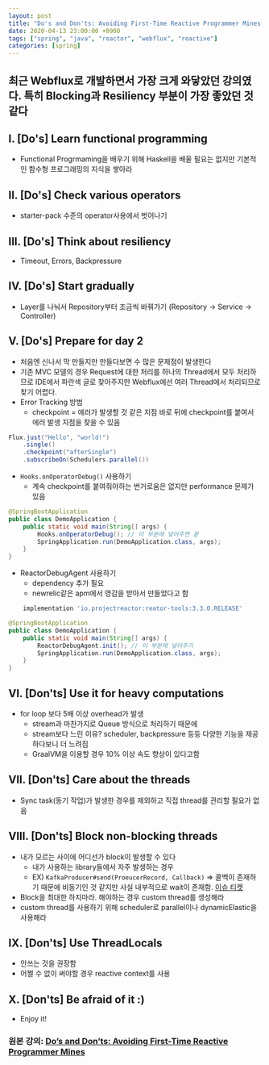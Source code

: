 ```yaml
---
layout: post
title: "Do's and Don'ts: Avoiding First-Time Reactive Programmer Mines 강의 노트"
date: 2020-04-13 23:00:00 +0900
tags: ["spring", "java", "reactor", "webflux", "reactive"]
categories: [spring]
---
```



## 최근 Webflux로 개발하면서 가장 크게 와닿았던 강의였다. 특히 Blocking과 Resiliency 부분이 가장 좋았던 것 같다

## I. [Do's] Learn functional programming

- Functional Progrmaming을 배우기 위해 Haskell을 배울 필요는 없지만 기본적인 함수형 프로그래밍의 지식을 쌓아라

## II. [Do's] Check various operators

- starter-pack 수준의 operator사용에서 벗어나기

## III. [Do's] Think about resiliency

- Timeout, Errors, Backpressure

## IV. [Do's] Start gradually

- Layer를 나눠서 Repository부터 조금씩 바꿔가기 (Repository -> Service -> Controller)

## V. [Do's] Prepare for day 2

- 처음엔 신나서 막 만들지만 만들다보면 수 많은 문제점이 발생한다
- 기존 MVC 모델의 경우 Request에 대한 처리를 하나의 Thread에서 모두 처리하므로 IDE에서 파란색 글로 찾아주지만 Webflux에선 여러 Thread에서 처리되므로 찾기 어렵다.
- Error Tracking 방법
  - checkpoint = 에러가 발생할 것 같은 지점 바로 뒤에 checkpoint를 붙여서 에러 발생 지점을 찾을 수 있음

```java
Flux.just("Hello", "world!")
    .single()
    .checkpoint("afterSingle")
    .subscribeOn(Schedulers.parallel())
```

- `Hooks.onOperatorDebug()` 사용하기
  - 계속 checkpoint를 붙여줘야하는 번거로움은 없지만 performance 문제가 있음

```java
@SpringBootApplication
public class DemoApplication {
    public static void main(String[] args) {
        Hooks.onOperatorDebug(); // 이 부분에 넣어주면 끝
        SpringApplication.run(DemoApplication.class, args);
    }
}
```

- ReactorDebugAgent 사용하기
  - dependency 추가 필요
  - newrelic같은 apm에서 영감을 받아서 만들었다고 함

```groovy
    implementation 'io.projectreactor:reator-tools:3.3.0.RELEASE'
```
  
```java
@SpringBootApplication
public class DemoApplication {
    public static void main(String[] args) {
        ReactorDebugAgent.init(); // 이 부분에 넣어주기
        SpringApplication.run(DemoApplication.class, args);
    }
}
```

## VI. [Don'ts] Use it for heavy computations

- for loop 보다 5배 이상 overhead가 발생
  - stream과 마찬가지로 Queue 방식으로 처리하기 때문에
  - stream보다 느린 이유? scheduler, backpressure 등등 다양한 기능을 제공하다보니 더 느려짐
  - GraalVM을 이용할 경우 10% 이상 속도 향상이 있다고함

## VII. [Don'ts] Care about the threads

- Sync task(동기 작업)가 발생한 경우를 제외하고 직접 thread를 관리할 필요가 없음

## VIII. [Don'ts] Block non-blocking threads

- 내가 모르는 사이에 어디선가 block이 발생할 수 있다
  - 내가 사용하는 library들에서 자주 발생하는 경우
  - EX) `KafkaProducer#send(ProeucerRecord, Callback)` => 콜백이 존재하기 때문에 비동기인 것 같지만 사실 내부적으로 wait이 존재함. [이슈 티켓](https://issues.apache.org/jira/browse/KAFKA-3539)
- Block을 최대한 하지마라. 해야하는 경우 custom thread를 생성해라
- custom thread를 사용하기 위해 scheduler로 parallel이나 dynamicElastic을 사용해라

## IX. [Don'ts] Use ThreadLocals

- 안쓰는 것을 권장함
- 어쩔 수 없이 써야할 경우 reactive context를 사용

## X. [Don'ts] Be afraid of it :)

- Enjoy it!

### 원본 강의: [Do’s and Don’ts: Avoiding First-Time Reactive Programmer Mines](https://www.youtube.com/watch?v=0rnMIueRKNU)